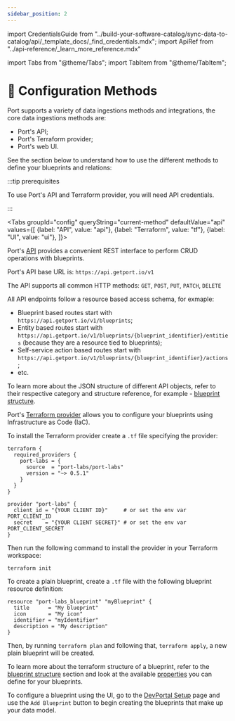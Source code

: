 ```yaml
---
sidebar_position: 2
---
```


import CredentialsGuide from "../build-your-software-catalog/sync-data-to-catalog/api/\_template_docs/\_find_credentials.mdx";
import ApiRef from "../api-reference/\_learn_more_reference.mdx"

import Tabs from "@theme/Tabs";
import TabItem from "@theme/TabItem";

# 🔧 Configuration Methods

Port supports a variety of data ingestions methods and integrations, the core data ingestions methods are:

- Port's API;
- Port's Terraform provider;
- Port's web UI.

See the section below to understand how to use the different methods to define your blueprints and relations:

:::tip prerequisites

To use Port's API and Terraform provider, you will need API credentials.

<CredentialsGuide />
:::

<Tabs groupId="config" queryString="current-method" defaultValue="api" values={[
{label: "API", value: "api"},
{label: "Terraform", value: "tf"},
{label: "UI", value: "ui"},
]}>

<TabItem value="api">

Port's [API](../api-reference/api-reference.mdx) provides a convenient REST interface to perform CRUD operations with blueprints.

Port's API base URL is: `https://api.getport.io/v1`

The API supports all common HTTP methods: `GET`, `POST`, `PUT`, `PATCH`, `DELETE`

All API endpoints follow a resource based access schema, for exmaple:

- Blueprint based routes start with `https://api.getport.io/v1/blueprints`;
- Entity based routes start with `https://api.getport.io/v1/blueprints/{blueprint_identifier}/entities` (because they are a resource tied to blueprints);
- Self-service action based routes start with `https://api.getport.io/v1/blueprints/{blueprint_identifier}/actions`;
- etc.

To learn more about the JSON structure of different API objects, refer to their respective category and structure reference, for example - [blueprint structure](../build-your-software-catalog/define-your-data-model/setup-blueprint/setup-blueprint.md#blueprint-structure).

<ApiRef />

</TabItem>

<TabItem value="tf">

Port's [Terraform provider](https://registry.terraform.io/providers/port-labs/port-labs/) allows you to configure your blueprints using Infrastructure as Code (IaC).

To install the Terraform provider create a `.tf` file specifying the provider:

```hcl showLineNumbers
terraform {
  required_providers {
    port-labs = {
      source  = "port-labs/port-labs"
      version = "~> 0.5.1"
    }
  }
}

provider "port-labs" {
  client_id = "{YOUR CLIENT ID}"     # or set the env var PORT_CLIENT_ID
  secret    = "{YOUR CLIENT SECRET}" # or set the env var PORT_CLIENT_SECRET
}
```

Then run the following command to install the provider in your Terraform workspace:

```shell showLineNumbers
terraform init
```

To create a plain blueprint, create a `.tf` file with the following blueprint resource definition:

```hcl showLineNumbers
resource "port-labs_blueprint" "myBlueprint" {
  title      = "My blueprint"
  icon       = "My icon"
  identifier = "myIdentifier"
  description = "My description"
}
```

Then, by running `terraform plan` and following that, `terraform apply`, a new plain blueprint will be created.

To learn more about the terraform structure of a blueprint, refer to the [blueprint structure](../build-your-software-catalog/define-your-data-model/setup-blueprint/setup-blueprint.md#blueprint-structure) section and look at the available [properties](../build-your-software-catalog/define-your-data-model/setup-blueprint/properties/properties.md) you can define for your blueprints.

</TabItem>

<TabItem value="ui">

To configure a blueprint using the UI, go to the [DevPortal Setup](https://app.getport.io/dev-portal) page and use the `Add Blueprint` button to begin creating the blueprints that make up your data model.

</TabItem>

</Tabs>
